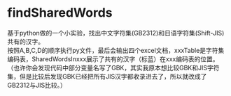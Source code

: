 # findSharedWords
基于python做的一个小实验，找出中文字符集(GB2312)和日语字符集(Shift-JIS)共有的汉字。  
按照A,B,C,D的顺序执行py文件，最后会输出四个excel文档，xxxTable是字符集编码表，SharedWordsInxxx展示了共有的汉字（标蓝）在xxx编码表的位置。  
（也许你会发现代码中部分变量名写了GBK，其实我原本想比较GBK和JIS字符集，但是比较后发现GBK已经把所有JIS汉字都收录进去了，所以就改成了GB2312与JIS比较。）
